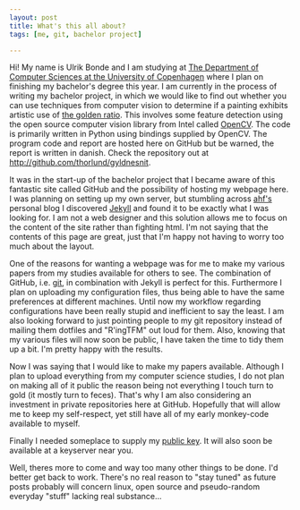 ```yaml
---
layout: post
title: What's this all about?
tags: [me, git, bachelor project]

---
```


Hi! My name is Ulrik Bonde and I am studying at
[The Department of Computer Sciences at the University of Copenhagen](http://diku.dk)
where I plan on finishing my bachelor's degree this year.  I am currently in the process
of writing my bachelor project, in which we would like to find out whether you
can use techniques from computer vision to determine if a painting exhibits
artistic use of [the golden ratio](http://en.wikipedia.org/wiki/Golden_ratio).
This involves some feature detection using the open source computer vision
library from Intel called [OpenCV](http://opencv.willowgarage.com/wiki/). The
code is primarily written in Python using bindings supplied by OpenCV. The
program code and report are hosted here on GitHub but be warned, the report is
written in danish. Check the repository out at <http://github.com/thorlund/gyldnesnit>.

It was in the start-up of the bachelor project that I became aware of this
fantastic site called GitHub and the possibility of hosting my webpage here.
I was planning on setting up my own server, but stumbling across
[ahf's](http://www.0x90.dk/) personal blog I discovered
[Jekyll](http://jekyllrb.com/) and found it to be exactly what I was looking
for.  I am not a web designer and this solution allows me to focus on the content
of the site rather than fighting html.  I'm not saying that the contents of this
page are great, just that I'm happy not having to worry too much about the
layout.

One of the reasons for wanting a webpage was for me to make my various papers
from my studies available for others to see.  The combination of GitHub, i.e.
[git](http://git-scm.com), in combination with Jekyll is perfect for this.
Furthermore I plan on uploading my configuration files, thus being able to have
the same preferences at different machines. Until now my workflow regarding
configurations have been really stupid and inefficient to say the least.  I am
also looking forward to just pointing people to my git repository instead of
mailing them dotfiles and "R'ingTFM" out loud for them.  Also, knowing that my
various files will now soon be public, I have taken the time to tidy them up a
bit.  I'm pretty happy with the results.

Now I was saying that I would like to make my papers available. Although I plan
to upload everything from my computer science studies, I do not plan on making
all of it public the reason being not everything I touch turn to gold (it mostly
turn to feces). That's why I am also considering an investment in private
repositories here at GitHub. Hopefully that will allow me to keep my
self-respect, yet still have all of my early monkey-code available to myself.

Finally I needed someplace to supply my [public key](/key/). It will also soon be
available at a keyserver near you.

Well, theres more to come and way too many other things to be done. I'd better
get back to work. There's no real reason to "stay tuned" as future posts
probably will concern linux, open source and pseudo-random everyday "stuff"
lacking real substance...

<!-- vim: set tw=80 ft=mkd sw=4 sts=4 et : -->
